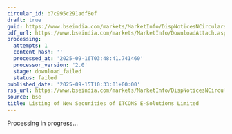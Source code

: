 ```yaml
---
circular_id: b7c995c291adf8ef
draft: true
guid: https://www.bseindia.com/markets/MarketInfo/DispNoticesNCirculars.aspx?Noticeid={D1249BE4-7EA3-4623-864A-7C8959A74848}&noticeno=20250915-16&dt=09/15/2025&icount=16&totcount=81&flag=0
pdf_url: https://www.bseindia.com/markets/MarketInfo/DownloadAttach.aspx?id=20250915-16&attachedId=
processing:
  attempts: 1
  content_hash: ''
  processed_at: '2025-09-16T03:48:41.741460'
  processor_version: '2.0'
  stage: download_failed
  status: failed
published_date: '2025-09-15T10:33:01+00:00'
rss_url: https://www.bseindia.com/markets/MarketInfo/DispNoticesNCirculars.aspx?Noticeid={D1249BE4-7EA3-4623-864A-7C8959A74848}&noticeno=20250915-16&dt=09/15/2025&icount=16&totcount=81&flag=0
source: bse
title: Listing of New Securities of ITCONS E-Solutions Limited
---
```


Processing in progress...